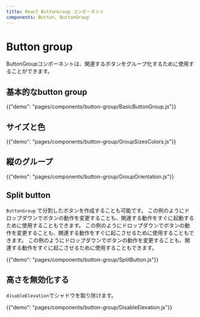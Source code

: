 ```yaml
---
title: React ButtonGroup コンポーネント
components: Button, ButtonGroup
---
```


# Button group

<p class="description">ButtonGroupコンポーネントは、関連するボタンをグループ化するために使用することができます。</p>

## 基本的なbutton group

{{"demo": "pages/components/button-group/BasicButtonGroup.js"}}

## サイズと色

{{"demo": "pages/components/button-group/GroupSizesColors.js"}}

## 縦のグループ

{{"demo": "pages/components/button-group/GroupOrientation.js"}}

## Split button

`ButtonGroup` で分割したボタンを作成することも可能です。 この例のようにドロップダウンでボタンの動作を変更することも、関連する動作をすぐに起動するために使用することもできます。 この例のようにドロップダウンでボタンの動作を変更することも、関連する動作をすぐに起こさせるために使用することもできます。 この例のようにドロップダウンでボタンの動作を変更することも、関連する動作をすぐに起こさせるために使用することもできます。

{{"demo": "pages/components/button-group/SplitButton.js"}}

## 高さを無効化する

`disableElevation`でシャドウを取り除けます。

{{"demo": "pages/components/button-group/DisableElevation.js"}}
